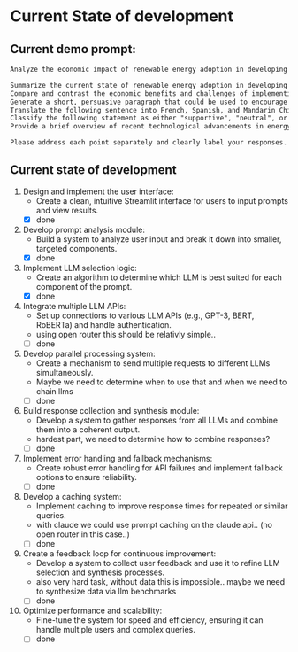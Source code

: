 # Current State of development
## Current demo prompt:
```markdown
Analyze the economic impact of renewable energy adoption in developing countries. Your response should include the following elements:

Summarize the current state of renewable energy adoption in developing countries, focusing on solar and wind power. (summarize)
Compare and contrast the economic benefits and challenges of implementing renewable energy infrastructure in developing vs. developed nations. (analyze)
Generate a short, persuasive paragraph that could be used to encourage policymakers in developing countries to invest in renewable energy. (generate)
Translate the following sentence into French, Spanish, and Mandarin Chinese: "Renewable energy is the key to sustainable economic growth." (translate)
Classify the following statement as either "supportive", "neutral", or "skeptical" towards renewable energy adoption: "While renewable energy shows promise, its intermittent nature and high initial costs pose significant challenges for widespread adoption in developing economies." (classify)
Provide a brief overview of recent technological advancements in energy storage that could impact renewable energy adoption in developing countries. (general knowledge)

Please address each point separately and clearly label your responses.
```
## Current state of development
1. Design and implement the user interface:
   - Create a clean, intuitive Streamlit interface for users to input prompts and view results.
   - [X] done

2. Develop prompt analysis module:
   - Build a system to analyze user input and break it down into smaller, targeted components.
   - [X] done

3. Implement LLM selection logic:
   - Create an algorithm to determine which LLM is best suited for each component of the prompt.
   - [X] done

4. Integrate multiple LLM APIs:
   - Set up connections to various LLM APIs (e.g., GPT-3, BERT, RoBERTa) and handle authentication.
   - using open router this should be relativly simple..
   - [ ] done

5. Develop parallel processing system:
   - Create a mechanism to send multiple requests to different LLMs simultaneously.
   - Maybe we need to determine when to use that and when we need to chain llms
   - [ ] done

6. Build response collection and synthesis module:
   - Develop a system to gather responses from all LLMs and combine them into a coherent output.
   - hardest part, we need to determine how to combine responses?
   - [ ] done

7. Implement error handling and fallback mechanisms:
   - Create robust error handling for API failures and implement fallback options to ensure reliability.
   - [ ] done

8. Develop a caching system:
   - Implement caching to improve response times for repeated or similar queries.
   - with claude we could use prompt caching on the claude api.. (no open router in this case..)
   - [ ] done

9. Create a feedback loop for continuous improvement:
   - Develop a system to collect user feedback and use it to refine LLM selection and synthesis processes.
   - also very hard task, without data this is impossible.. maybe we need to synthesize data via llm benchmarks
   - [ ] done

10. Optimize performance and scalability:
    - Fine-tune the system for speed and efficiency, ensuring it can handle multiple users and complex queries.
    - [ ] done
